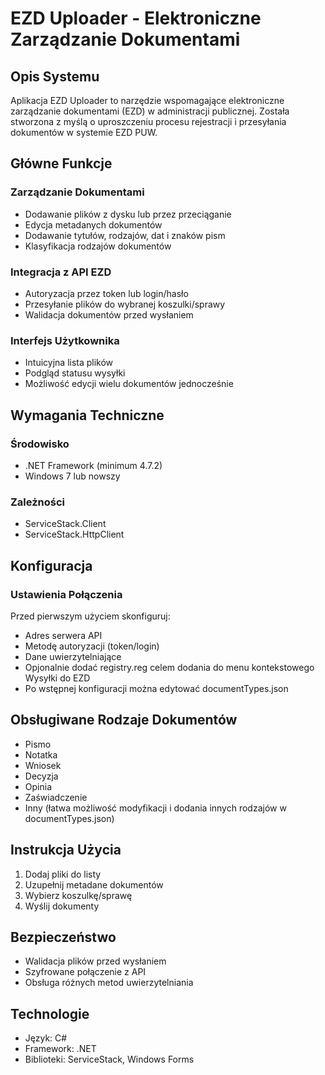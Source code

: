 # EZD Uploader - Elektroniczne Zarządzanie Dokumentami

## Opis Systemu

Aplikacja EZD Uploader to narzędzie wspomagające elektroniczne zarządzanie dokumentami (EZD) w administracji publicznej. Została stworzona z myślą o uproszczeniu procesu rejestracji i przesyłania dokumentów w systemie EZD PUW.

## Główne Funkcje

### Zarządzanie Dokumentami
- Dodawanie plików z dysku lub przez przeciąganie
- Edycja metadanych dokumentów
- Dodawanie tytułów, rodzajów, dat i znaków pism
- Klasyfikacja rodzajów dokumentów

### Integracja z API EZD
- Autoryzacja przez token lub login/hasło
- Przesyłanie plików do wybranej koszulki/sprawy
- Walidacja dokumentów przed wysłaniem

### Interfejs Użytkownika
- Intuicyjna lista plików
- Podgląd statusu wysyłki
- Możliwość edycji wielu dokumentów jednocześnie

## Wymagania Techniczne

### Środowisko
- .NET Framework (minimum 4.7.2)
- Windows 7 lub nowszy

### Zależności
- ServiceStack.Client
- ServiceStack.HttpClient

## Konfiguracja

### Ustawienia Połączenia
Przed pierwszym użyciem skonfiguruj:
- Adres serwera API
- Metodę autoryzacji (token/login)
- Dane uwierzytelniające
- Opjonalnie dodać registry.reg celem dodania do menu kontekstowego Wysyłki do EZD
- Po wstępnej konfiguracji można edytować documentTypes.json

## Obsługiwane Rodzaje Dokumentów
- Pismo
- Notatka
- Wniosek
- Decyzja
- Opinia
- Zaświadczenie
- Inny
(łatwa możliwość modyfikacji i dodania innych rodzajów w documentTypes.json)

## Instrukcja Użycia

1. Dodaj pliki do listy
2. Uzupełnij metadane dokumentów
3. Wybierz koszulkę/sprawę
4. Wyślij dokumenty

## Bezpieczeństwo

- Walidacja plików przed wysłaniem
- Szyfrowane połączenie z API
- Obsługa różnych metod uwierzytelniania

## Technologie

- Język: C#
- Framework: .NET
- Biblioteki: ServiceStack, Windows Forms

